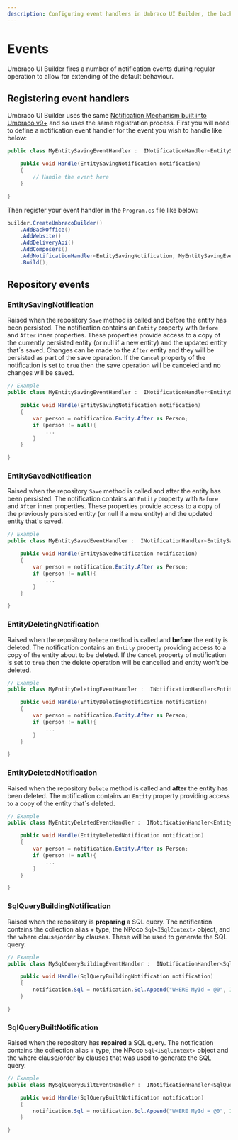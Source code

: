 ```yaml
---
description: Configuring event handlers in Umbraco UI Builder, the backoffice UI builder for Umbraco.
---
```


# Events

Umbraco UI Builder fires a number of notification events during regular operation to allow for extending of the default behaviour.

## Registering event handlers

Umbraco UI Builder uses the same [Notification Mechanism built into Umbraco v9+](../../umbraco-cms/fundamentals/code/subscribing-to-notifications.md) and so uses the same registration process. First you will need to define a notification event handler for the event you wish to handle like below:

```csharp
public class MyEntitySavingEventHandler :  INotificationHandler<EntitySavingNotification> {

    public void Handle(EntitySavingNotification notification)
    {
        // Handle the event here
    }

}
```

Then register your event handler in the `Program.cs` file like below:

```csharp
builder.CreateUmbracoBuilder()
    .AddBackOffice()
    .AddWebsite()
    .AddDeliveryApi()
    .AddComposers()
    .AddNotificationHandler<EntitySavingNotification, MyEntitySavingEventHandler>()
    .Build();
```

## Repository events

### **EntitySavingNotification**

Raised when the repository `Save` method is called and before the entity has been persisted. The notification contains an `Entity` property with `Before` and `After` inner properties. These properties provide access to a copy of the currently persisted entity (or null if a new entity) and the updated entity that´s saved.
Changes can be made to the `After` entity and they will be persisted as part of the save operation. If the `Cancel` property of the notification is set to `true` then the save operation will be canceled and no changes will be saved.

````csharp
// Example
public class MyEntitySavingEventHandler :  INotificationHandler<EntitySavingNotification> {

    public void Handle(EntitySavingNotification notification)
    {
        var person = notification.Entity.After as Person;
        if (person != null){
            ...
        }
    }

}
````

### **EntitySavedNotification**

Raised when the repository `Save` method is called and after the entity has been persisted. The notification contains an `Entity` property with `Before` and `After` inner properties. These properties provide access to a copy of the previously persisted entity (or null if a new entity) and the updated entity that´s saved.

````csharp
// Example
public class MyEntitySavedEventHandler :  INotificationHandler<EntitySavedNotification> {

    public void Handle(EntitySavedNotification notification)
    {
        var person = notification.Entity.After as Person;
        if (person != null){
            ...
        }
    }

}
````

### **EntityDeletingNotification**

Raised when the repository `Delete` method is called and **before** the entity is deleted. The notification contains an `Entity` property providing access to a copy of the entity about to be deleted. If the `Cancel` property of notification is set to `true` then the delete operation will be cancelled and entity won't be deleted.

````csharp
// Example
public class MyEntityDeletingEventHandler :  INotificationHandler<EntityDeletingNotification> {

    public void Handle(EntityDeletingNotification notification)
    {
        var person = notification.Entity.After as Person;
        if (person != null){
            ...
        }
    }

}
````

### **EntityDeletedNotification**

Raised when the repository `Delete` method is called and **after** the entity has been deleted. The notification contains an `Entity` property providing access to a copy of the entity that´s deleted.

````csharp
// Example
public class MyEntityDeletedEventHandler :  INotificationHandler<EntityDeletedNotification> {

    public void Handle(EntityDeletedNotification notification)
    {
        var person = notification.Entity.After as Person;
        if (person != null){
            ...
        }
    }

}
````

### **SqlQueryBuildingNotification**

Raised when the repository is **preparing** a SQL query. The notification contains the collection alias + type, the NPoco `Sql<ISqlContext>` object, and the where clause/order by clauses. These will be used to generate the SQL query.

````csharp
// Example
public class MySqlQueryBuildingEventHandler :  INotificationHandler<SqlQueryBuildingNotification> {

    public void Handle(SqlQueryBuildingNotification notification)
    {
        notification.Sql = notification.Sql.Append("WHERE MyId = @0", 1);
    }

}
````

### **SqlQueryBuiltNotification**

Raised when the repository has **repaired** a SQL query. The notification contains the collection alias + type, the NPoco `Sql<ISqlContext>` object and the where clause/order by clauses that was used to generate the SQL query.

````csharp
// Example
public class MySqlQueryBuiltEventHandler :  INotificationHandler<SqlQueryBuiltNotification> {

    public void Handle(SqlQueryBuiltNotification notification)
    {
        notification.Sql = notification.Sql.Append("WHERE MyId = @0", 1);
    }

}
````
